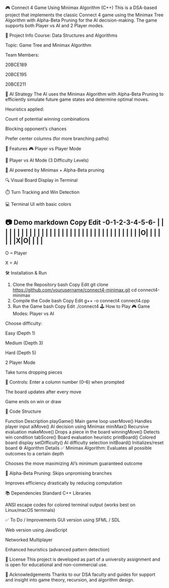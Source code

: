 🎮 Connect 4 Game Using Minimax Algorithm (C++)
This is a DSA-based project that implements the classic Connect 4 game using the Minimax Tree Algorithm with Alpha-Beta Pruning for the AI decision-making. The game supports both Player vs AI and 2 Player modes.

📌 Project Info
Course: Data Structures and Algorithms

Topic: Game Tree and Minimax Algorithm

Team Members:

20BCE189

20BCE195

20BCE211

🧠 AI Strategy
The AI uses the Minimax Algorithm with Alpha-Beta Pruning to efficiently simulate future game states and determine optimal moves.

Heuristics applied:

Count of potential winning combinations

Blocking opponent’s chances

Prefer center columns (for more branching paths)

🧾 Features
🎮 Player vs Player Mode

🤖 Player vs AI Mode (3 Difficulty Levels)

🧠 AI powered by Minimax + Alpha-Beta pruning

🔍 Visual Board Display in Terminal

⏱️ Turn Tracking and Win Detection

💻 Terminal UI with basic colors

📷 Demo
markdown
Copy
Edit
-0-1-2-3-4-5-6-
| | | | | | | |
| | | | | | | |
| | | | | | | |
| | | | | | | |
| | | |O| | | |
| | |X|O| | | |
---------------
O = Player

X = AI

🛠️ Installation & Run
1. Clone the Repository
bash
Copy
Edit
git clone https://github.com/yourusername/connect4-minimax.git
cd connect4-minimax
2. Compile the Code
bash
Copy
Edit
g++ -o connect4 connect4.cpp
3. Run the Game
bash
Copy
Edit
./connect4
🕹️ How to Play
🎮 Game Modes:
Player vs AI

Choose difficulty:

Easy (Depth 1)

Medium (Depth 3)

Hard (Depth 5)

2 Player Mode

Take turns dropping pieces

🧾 Controls:
Enter a column number (0–6) when prompted

The board updates after every move

Game ends on win or draw

🔎 Code Structure

Function	Description
playGame()	Main game loop
userMove()	Handles player input
aiMove()	AI decision using Minimax
miniMax()	Recursive evaluation
makeMove()	Drops a piece in the board
winningMove()	Detects win condition
tabScore()	Board evaluation heuristic
printBoard()	Colored board display
setDifficulty()	AI difficulty selection
initBoard()	Initializes/reset board
⚙️ Algorithm Details
✅ Minimax Algorithm:
Evaluates all possible outcomes to a certain depth

Chooses the move maximizing AI’s minimum guaranteed outcome

🧠 Alpha-Beta Pruning:
Skips unpromising branches

Improves efficiency drastically by reducing computation

📚 Dependencies
Standard C++ Libraries

ANSI escape codes for colored terminal output
(works best on Linux/macOS terminals)

✅ To Do / Improvements
 GUI version using SFML / SDL

 Web version using JavaScript

 Networked Multiplayer

 Enhanced heuristics (advanced pattern detection)

📄 License
This project is developed as part of a university assignment and is open for educational and non-commercial use.

🙌 Acknowledgements
Thanks to our DSA faculty and guides for support and insight into game theory, recursion, and algorithm design.
